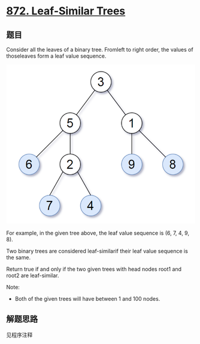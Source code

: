 # [872. Leaf-Similar Trees](https://leetcode.com/problems/leaf-similar-trees/)

## 题目

Consider all the leaves of a binary tree. Fromleft to right order, the values of thoseleaves form a leaf value sequence.

![tree](tree.png)

For example, in the given tree above, the leaf value sequence is (6, 7, 4, 9, 8).

Two binary trees are considered leaf-similarif their leaf value sequence is the same.

Return true if and only if the two given trees with head nodes root1 and root2 are leaf-similar.

Note:

- Both of the given trees will have between 1 and 100 nodes.

## 解题思路

见程序注释
